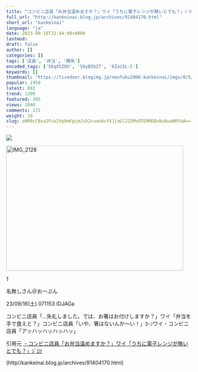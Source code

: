```yaml
---
title: "コンビニ店員「お弁当温めますか？」ワイ「うちに電子レンジが無いとでも？」ｼﾞﾛﾘ "
full_url: "http://kankeinai.blog.jp/archives/91404170.html"
short_url: "kankeinai"
language: "ja"
date: 2023-09-16T22:44:00+0900
lastmod: 
draft: false
author: []
categories: []
tags: ['店員', '弁当', '関係']
encoded_tags: ['5bqX5ZOh', '5byB5b2T', '6Zai5L-C']
keywords: []
thumbnail: "https://livedoor.blogimg.jp/neofuku2006-kankeinai/imgs/0/5/051af1cd-s.jpg"
popular: 1950
latest: 893
trend: 1399
featured: 395
views: 1940
comments: 172
weight: 19
slug: aHR0cC8va2Fua2VpbmFpLmJsb2cuanAvYXJjaGl2ZXMvOTE0MDQxNzAuaHRtbA==
---
```


![](https://livedoor.blogimg.jp/neofuku2006-kankeinai/imgs/0/5/051af1cd-s.jpg)

<div><a href='https//livedoor.blogimg.jp/neofuku2006-kankeinai/imgs/0/5/051af1cd.jpg' target='_blank'><img src='https//livedoor.blogimg.jp/neofuku2006-kankeinai/imgs/0/5/051af1cd-s.jpg' width='480' height='339' alt='IMG_2128' id='108148488' class='pict'></a><p class='t_h'>1 <p>名無しさん＠おーぷん</p> <p> 23/09/16(土) 071153 IDJAGa</p></p> <p class='t_b'> コンビニ店員「…失礼しました。では、お箸はお付けしますか？」ワイ「弁当を手で食えと？」コンビニ店員「いや、箸はないんか～い！」ｶ-ﾝワイ・コンビニ店員「アッハッハッハッハッ」 </p> <p>引用元 <a href='http//2chspa.com/thread/livejupiter/1694815913' target='_blank'>・</a><a href='https//hayabusa.open2ch.net/test/read.cgi/livejupiter/1694815913/' target='_blank'>コンビニ店員「お弁当温めますか？」ワイ「うちに電子レンジが無いとでも？」ｼﾞﾛﾘ</a></p></div>

(http//kankeinai.blog.jp/archives/91404170.html)
